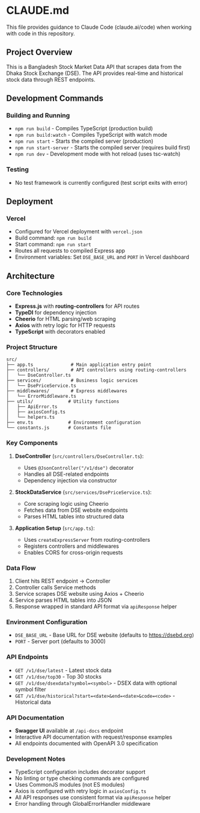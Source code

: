 # CLAUDE.md

This file provides guidance to Claude Code (claude.ai/code) when working with code in this repository.

## Project Overview

This is a Bangladesh Stock Market Data API that scrapes data from the Dhaka Stock Exchange (DSE). The API provides real-time and historical stock data through REST endpoints.

## Development Commands

### Building and Running
- `npm run build` - Compiles TypeScript (production build)
- `npm run build:watch` - Compiles TypeScript with watch mode
- `npm run start` - Starts the compiled server (production)
- `npm run start-server` - Starts the compiled server (requires build first)
- `npm run dev` - Development mode with hot reload (uses tsc-watch)

### Testing
- No test framework is currently configured (test script exits with error)

## Deployment

### Vercel
- Configured for Vercel deployment with `vercel.json`
- Build command: `npm run build`
- Start command: `npm run start`
- Routes all requests to compiled Express app
- Environment variables: Set `DSE_BASE_URL` and `PORT` in Vercel dashboard

## Architecture

### Core Technologies
- **Express.js** with **routing-controllers** for API routes
- **TypeDI** for dependency injection
- **Cheerio** for HTML parsing/web scraping
- **Axios** with retry logic for HTTP requests
- **TypeScript** with decorators enabled

### Project Structure
```
src/
├── app.ts              # Main application entry point
├── controllers/        # API controllers using routing-controllers
│   └── DseController.ts
├── services/           # Business logic services
│   └── DsePriceService.ts
├── middlewares/        # Express middlewares
│   └── ErrorMiddleware.ts
├── utils/             # Utility functions
│   ├── ApiError.ts
│   ├── axiosConfig.ts
│   └── helpers.ts
├── env.ts             # Environment configuration
└── constants.js       # Constants file
```

### Key Components

1. **DseController** (`src/controllers/DseController.ts`):
   - Uses `@JsonController("/v1/dse")` decorator
   - Handles all DSE-related endpoints
   - Dependency injection via constructor

2. **StockDataService** (`src/services/DsePriceService.ts`):
   - Core scraping logic using Cheerio
   - Fetches data from DSE website endpoints
   - Parses HTML tables into structured data

3. **Application Setup** (`src/app.ts`):
   - Uses `createExpressServer` from routing-controllers
   - Registers controllers and middlewares
   - Enables CORS for cross-origin requests

### Data Flow
1. Client hits REST endpoint → Controller
2. Controller calls Service methods
3. Service scrapes DSE website using Axios + Cheerio
4. Service parses HTML tables into JSON
5. Response wrapped in standard API format via `apiResponse` helper

### Environment Configuration
- `DSE_BASE_URL` - Base URL for DSE website (defaults to https://dsebd.org)
- `PORT` - Server port (defaults to 3000)

### API Endpoints
- `GET /v1/dse/latest` - Latest stock data
- `GET /v1/dse/top30` - Top 30 stocks
- `GET /v1/dse/dsexdata?symbol=<symbol>` - DSEX data with optional symbol filter
- `GET /v1/dse/historical?start=<date>&end=<date>&code=<code>` - Historical data

### API Documentation
- **Swagger UI** available at `/api-docs` endpoint
- Interactive API documentation with request/response examples
- All endpoints documented with OpenAPI 3.0 specification

### Development Notes
- TypeScript configuration includes decorator support
- No linting or type checking commands are configured
- Uses CommonJS modules (not ES modules)
- Axios is configured with retry logic in `axiosConfig.ts`
- All API responses use consistent format via `apiResponse` helper
- Error handling through GlobalErrorHandler middleware